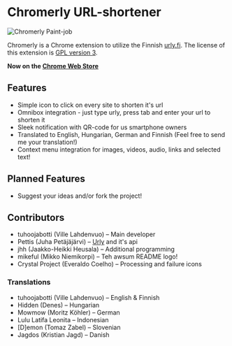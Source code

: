 Chromerly URL-shortener
=======================
![Chromerly Paint-job](http://github.com/tuhoojabotti/Chromerly-URL-shortener/raw/master/graphics/chromerly.png "Hueg thanks to mikeful!1")

Chromerly is a Chrome extension to utilize the Finnish [urly.fi](http://urly.fi/). The license of this extension is [GPL version 3](http://github.com/tuhoojabotti/Chromerly-URL-shortener/blob/master/COPYING).

**Now on the [Chrome Web Store](https://chrome.google.com/webstore/detail/ebfkcfgnlbfdnjfpoegigihcijkmnpee "Get it now!")**

Features
--------
* Simple icon to click on every site to shorten it's url
* Omnibox integration - just type urly, press tab and enter your url to shorten it
* Sleek notification with QR-code for us smartphone owners
* Translated to English, Hungarian, German and Finnish (Feel free to send me your translation!)
* Context menu integration for images, videos, audio, links and selected text!

Planned Features
----------------
* Suggest your ideas and/or fork the project!

Contributors
-----------
* tuhoojabotti (Ville Lahdenvuo) – Main developer
* Pettis (Juha Petäjäjärvi) – [Urly](http://urly.fi/ "In Finnish") and it's api
* jhh (Jaakko-Heikki Heusala) – Additional programming
* mikeful (Mikko Niemikorpi) – Teh awsum README logo!
* Crystal Project (Everaldo Coelho) – Processing and failure icons

### Translations
* tuhoojabotti (Ville Lahdenvuo) – English & Finnish
* Hidden (Denes) – Hungarian
* Mowmow (Moritz Köhler) – German
* Lulu Latifa Leonita – Indonesian
* [D]emon (Tomaz Zabel) – Slovenian
* Jagdos (Kristian Jagd) – Danish